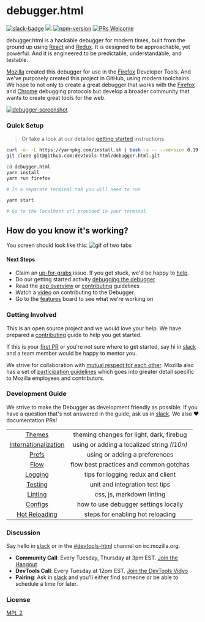 # debugger.html

[![slack-badge]][slack] ![][ci-status] [![npm-version]][npm-package] [![PRs Welcome]][make-a-pull-request]

debugger.html is a hackable debugger for modern times, built from the ground up using [React] and [Redux].  It is designed to be approachable, yet powerful.  And it is engineered to be predictable, understandable, and testable.

[Mozilla] created this debugger for use in the [Firefox] Developer Tools.  And we've purposely created this project in GitHub, using modern toolchains.  We hope to not only to create a great debugger that works with the [Firefox][firefox-rdp] and [Chrome][chrome-rdp] debugging protocols but develop a broader community that wants to create great tools for the web.

[![debugger-screenshot]][debugger-screenshot]

### Quick Setup

> Or take a look at our detailed [getting started][getting-started] instructions.

```bash
curl -o- -L https://yarnpkg.com/install.sh | bash -s -- --version 0.19.1
git clone git@github.com:devtools-html/debugger.html.git

cd debugger.html
yarn install
yarn run firefox

# In a separate terminal tab you will need to run

yarn start

# Go to the localhost url provided in your terminal
```

## How do you know it's working?

You screen should look like this:
![gif of two tabs](http://g.recordit.co/WjHZaXKifZ.gif "Logo Title Text 1")

#### Next Steps

* Claim an [up-for-grabs] issue. If you get stuck, we'd be happy to [help].
* Do our getting started activity [debugging the debugger][first-activity]
* Read the [app overview][app-overview] or [contributing][contributing] guidelines
* Watch a [video][getting-started-screencast] on contributing to the Debugger.
* Go to the [features][tracking] board to see what we're working on

### Getting Involved

This is an open source project and we would love your help. We have prepared a [contributing] guide to help you get started.

If this is your [first PR][make-a-pull-request] or you're not sure where to get started,
say hi in [slack] and a team member would be happy to mentor you.

We strive for collaboration with [mutual respect for each other][contributing]. Mozilla also has a set of [participation guidelines] which goes into greater detail specific to Mozilla employees and contributors.

### Development Guide

We strive to make the Debugger as development friendly as possible. If you have a question that's not answered in the guide, ask us in [slack]. We also :heart: documentation PRs!

| | |
|:----:|:---:|
|[Themes]|theming changes for light, dark, firebug|
|[Internationalization]|using or adding a localized string *(l10n)*|
|[Prefs]|using or adding a preferences|
|[Flow]|flow best practices and common gotchas|
|[Logging]|tips for logging redux and client|
|[Testing]|unit and integration test tips|
|[Linting]|css, js, markdown linting|
|[Configs]|how to use debugger settings locally|
|[Hot Reloading]|steps for enabling hot reloading|

### Discussion

Say hello in [slack] or in the [#devtools-html][irc-devtools-html] channel on irc.mozilla.org.

* **Community Call**: Every Tuesday, Thursday at 3pm EST. [Join the Hangout][community-call]
* **DevTools Call**: Every Tuesday at 12pm EST. [Join the DevTools Vidyo][devtools-call]
* **Pairing**: Ask in [slack] and you'll either find someone or be able to schedule a time for later.

### License

[MPL 2](./LICENSE)

[React]:https://facebook.github.io/react/
[Redux]:http://redux.js.org/
[Mozilla]:https://www.mozilla.org/
[Firefox]:https://www.mozilla.org/firefox/
[firefox-rdp]: https://wiki.mozilla.org/Remote_Debugging_Protocol
[chrome-rdp]: https://chromedevtools.github.io/debugger-protocol-viewer/1-2/

[slack-badge]: https://devtools-html-slack.herokuapp.com/badge.svg
[slack]: https://devtools-html-slack.herokuapp.com/

[debugger-screenshot]: https://cloud.githubusercontent.com/assets/2134/22579643/a184f3ce-e986-11e6-82e2-b896077aec4a.png

[ci-status]: https://circleci.com/gh/devtools-html/debugger.html.svg??&style=shield
[npm-version]: https://img.shields.io/npm/v/debugger.html.svg
[npm-package]: https://www.npmjs.com/package/debugger.html
[PRs Welcome]: https://img.shields.io/badge/PRs-welcome-brightgreen.svg?style=flat-square
[make-a-pull-request]: http://makeapullrequest.com


[getting-started]: ./docs/getting-setup.md
[contributing]: ./CONTRIBUTING.md
[getting-started-screencast]: ./docs/videos.md
[up-for-grabs]: https://github.com/devtools-html/debugger.html/labels/up%20for%20grabs
[app-overview]: ./docs/debugger-html-react-redux-overview.md
[first-activity]: ./docs/debugging-the-debugger.md
[tracking]: https://github.com/devtools-html/debugger.html/projects/10
[help]: ./docs/local-development.md#getting-help
[participation guidelines]: https://www.mozilla.org/en-US/about/governance/policies/participation/
[irc-devtools-html]: irc://irc.mozilla.org/devtools-html
[community-call]: https://hangouts.google.com/hangouts/_/calendar/amFzb24ubGFzdGVyLjExQGdtYWlsLmNvbQ.30mdpa6ncqn8uttvmrj9b9d3jc
[devtools-call]: https://wiki.mozilla.org/DevTools

[Configs]: ./docs/local-development.md#configs
[Hot Reloading]: ./docs/local-development.md#hot-reloading-fire
[Themes]: ./docs/local-development.md#themes
[Internationalization]: ./docs/local-development.md#internationalization
[Prefs]: ./docs/local-development.md#prefs
[Flow]: ./docs/local-development.md#flow
[Logging]: ./docs/local-development.md#logging
[Testing]: ./docs/local-development.md#testing
[Linting]: ./docs/local-development.md#linting
